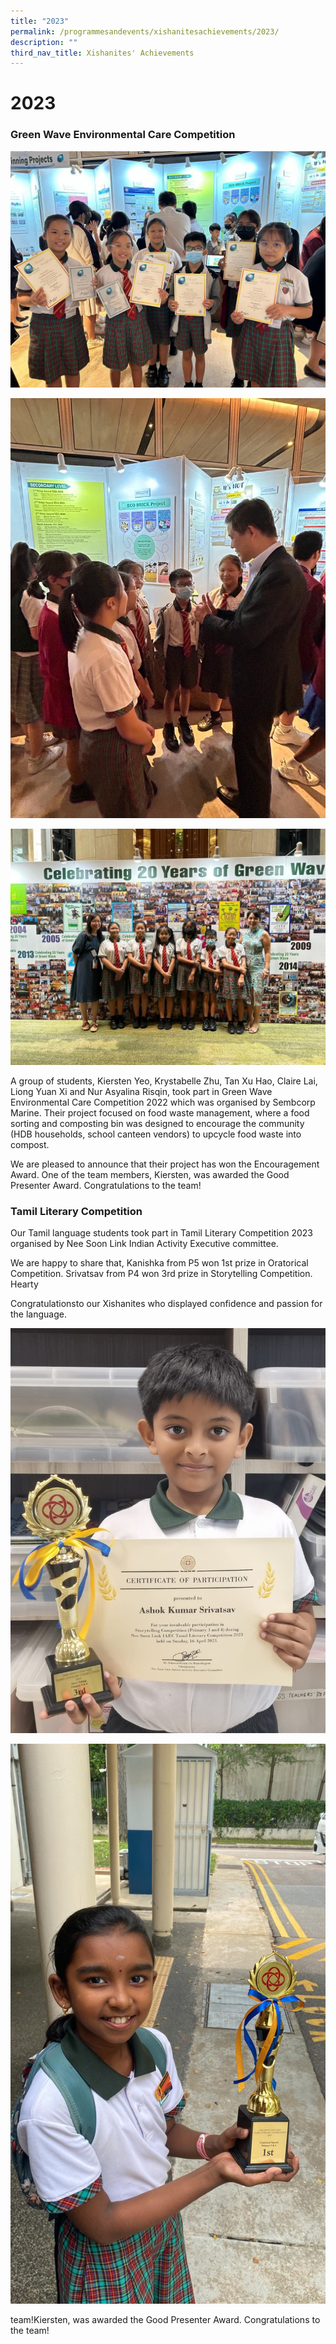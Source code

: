 ```yaml
---
title: "2023"
permalink: /programmesandevents/xishanitesachievements/2023/
description: ""
third_nav_title: Xishanites' Achievements
---
```

# **2023**

### Green Wave Environmental Care Competition 

![](/images/341693247_187169010799069_5793522920645144169_n.jpg)

![](/images/341704483_2598564293627857_5758162696066668764_n.jpg)

![](/images/341714075_776761270505914_2303283629360175590_n.jpg)


A group of students, Kiersten Yeo, Krystabelle Zhu, Tan Xu Hao, Claire Lai, Liong Yuan Xi and Nur Asyalina Risqin, took part in Green Wave Environmental Care Competition 2022 which was organised by Sembcorp Marine. Their project focused on food waste management, where a food sorting and composting bin was designed to encourage the community (HDB households, school canteen vendors) to upcycle food waste into compost.

We are pleased to announce that their project has won the Encouragement Award. One of the team members, Kiersten, was awarded the Good Presenter Award. Congratulations to the team!

###  Tamil Literary Competition 

Our Tamil language students took part in Tamil Literary Competition 2023 organised by Nee Soon Link Indian Activity Executive committee.

We are happy to share that, Kanishka from P5 won 1st prize in Oratorical Competition. Srivatsav from P4 won 3rd prize in Storytelling Competition. Hearty

Congratulationsto our Xishanites who displayed confidence and passion for the language.

![](/images/342353748_249400014167712_7035412320338403549_n.jpg)

![](/images/342170322_765965748436534_9117023483536272891_n.jpg)


team!Kiersten, was awarded the Good Presenter Award. Congratulations to the team!